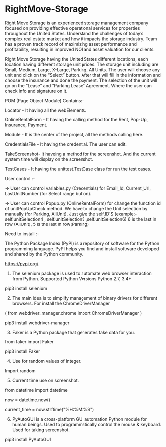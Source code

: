# RightMove-Storage

Right Move Storage is an experienced storage management company focused on providing effective operational services for properties throughout the United States. 
Understand the challenges of today’s complex real estate market and how it impacts the storage industry. Team has a proven track record of maximizing asset performance and profitability, resulting in improved NOI and asset valuation for our clients.

Right Move Storage having the United States different locations, each location having different storage unit prices.
The storage unit including are Small, Medium, Large, X-Large, Parking, All Units.
The user will choose any unit and click on the “Select” button. After that will fill in the information and choose the insurance and done the payment.
The selection of the unit will go on the “Lease” and “Parking Lease” Agreement. Where the user can check info and signature on it.


POM (Page Object Module) Contains:-

Locator - It having all the webElements. 

OnlineRentalForm - It having the calling method for the Rent, Pop-Up, Insurance, Payment.

Module - It is the center of the project, all the methods calling here.

CredentialsFile - It having the credential. The user can edit. 

TakeScreenshot- It haveing a method for the screenshot. And the current system time will display on the screenshot.

TestCases - It having the unittest.TestCase class for run the test cases.


User control :-

-> User can control variables.py (Credentials) for Email_Id, Current_Url, LastUnitNumber (for Select range button).

-> User can control Popup.py (OnlineRentalForm) for change the function id of unitPopUpCheck method.
We have to change the Unit selection by manually (for Parking, AllUnit). Just give the self.ID'S
(example:- self.unitSelection4 , self.unitSelection5 ,self.unitSelection6)
6 is the last in row (AllUnit), 5 is the last in row(Parking)


Need to install :- 

The Python Package Index (PyPI) is a repository of software for the Python programming language. PyPI helps you find and install software developed and shared by the Python community.

https://pypi.org/


1. The selenium package is used to automate web browser interaction from Python. Supported Python Versions Python 2.7, 3.4+

pip3 install selenium

2. The main idea is to simplify management of binary drivers for different browsers. For install the ChromeDriverManager

( from webdriver_manager.chrome import ChromeDriverManager )

pip3 install webdriver-manager


3. Faker is a Python package that generates fake data for you.

from faker import Faker

pip3 install Faker


4. Use for random values of integer.

Import random


5. Current time use on screenshot.

from datetime import datetime

now = datetime.now()

current_time = now.strftime("%H:%M:%S")


6. PyAutoGUI is a cross-platform GUI automation Python module for human beings. Used to programmatically control the mouse & keyboard. Used for taking screenshot.

pip3 install PyAutoGUI




